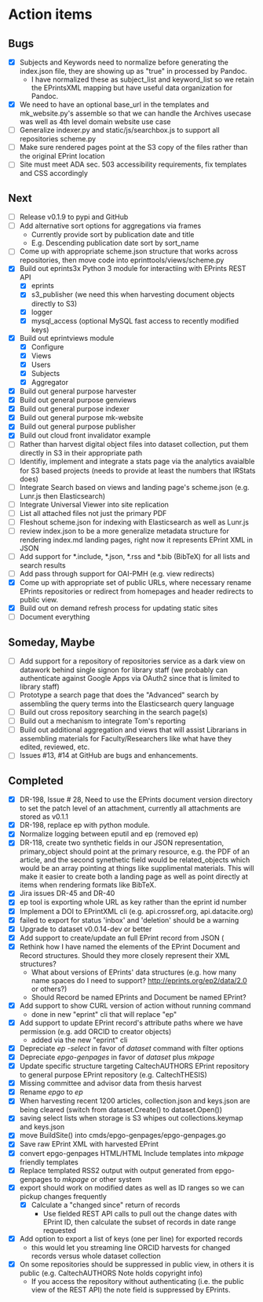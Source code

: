 
# Action items

## Bugs

+ [x] Subjects and Keywords need to normalize before generating the index.json file, they are showing up as "true" in processed by Pandoc.
    + I have normalized these as subject_list and keyword_list so we retain the EPrintsXML mapping but have useful data organization for Pandoc.
+ [x] We need to have an optional base_url in the templates and mk_website.py's assemble so that we can handle the Archives usecase was well as 4th level domain website use case
+ [ ] Generalize indexer.py and static/js/searchbox.js to support all repositories scheme.py
+ [ ] Make sure rendered pages point at the S3 copy of the files rather than the original EPrint location
+ [ ] Site must meet ADA sec. 503 accessibility requirements, fix templates and CSS accordingly

## Next

+ [ ] Release v0.1.9 to pypi and GitHub
+ [ ] Add alternative sort options for aggregations via frames
    + Currently provide sort by publication date and title
    + E.g. Descending publication date sort by sort_name
+ [ ] Come up with appropriate scheme.json structure that works across repositories, then move code into eprinttools/views/scheme.py
+ [x] Build out eprints3x Python 3 module for interactiing with EPrints REST API
    + [x] eprints
    + [x] s3_publisher (we need this when harvesting document objects directly to S3)
    + [x] logger
    + [x] mysql_access (optional MySQL fast access to recently modified keys)
+ [x] Build out eprintviews module
    + [x] Configure
    + [x] Views
    + [x] Users
    + [x] Subjects
    + [x] Aggregator
+ [x] Build out general purpose harvester
+ [x] Build out general purpose genviews
+ [x] Build out general purpose indexer
+ [x] Build out general purpose mk-website
+ [x] Build out general purpose publisher
+ [x] Build out cloud front invalidator example
+ [ ] Rather than harvest digital object files into dataset collection, put them directly in S3 in their appropriate path
+ [ ] Identifiy, implement and integrate a stats page via the analytics avaialble for S3 based projects (needs to provide at least the numbers that IRStats does)
+ [ ] Integrate Search based on views and landing page's scheme.json (e.g. Lunr.js then Elasticsearch)
+ [ ] Integrate Universal Viewer into site replication
+ [ ] List all attached files not just the primary PDF
+ [ ] Fleshout scheme.json for indexing with Elasticsearch as well as Lunr.js
+ [ ] review index.json to be a more generalize metadata structure for rendering index.md landing pages, right now it represents EPrint XML in JSON
+ [ ] Add support for *.include, *.json, *.rss and *.bib (BibTeX) for all lists and search results
+ [ ] Add pass through support for OAI-PMH (e.g. view redirects)
+ [x] Come up with appropriate set of public URLs, where necessary rename EPrints repositories or redirect from homepages and header redirects to public view.
+ [x] Build out on demand refresh process for updating static sites
+ [ ] Document everything

## Someday, Maybe

+ [ ] Add support for a repository of repositories service as a dark view on datawork behind single signon for library staff (we probably can authenticate against Google Apps via OAuth2 since that is limited to library staff)
+ [ ] Prototype a search page that does the "Advanced" search by assembling the query terms into the Elasticsearch query language
+ [ ] Build out cross repository searching in the search page(s)
+ [ ] Build out a mechanism to integrate Tom's reporting 
+ [ ] Build out additional aggregation and views that will assist Librarians in assembling materials for Faculty/Researchers like what have they edited, reviewed, etc.
+ [ ] Issues #13, #14 at GitHub are bugs and enhancements.

## Completed

+ [x] DR-198, Issue # 28, Need to use the EPrints document version directory to set the patch level of an attachment, currently all attachments are stored as v0.1.1
+ [x] DR-198, replace ep with python module.
+ [x] Normalize logging between eputil and ep (removed ep)
+ [x] DR-118, create two synthetic fields in our JSON representation, primary_object should point at the primary resource, e.g. the PDF of an article, and the second synethetic field would be related_objects which would be an array pointing at things like supplimental materials. This will make it easier to create both a landing page as well as point directly at items when rendering formats like BibTeX.
+ [x] Jira issues DR-45 and DR-40 
+ [x] ep tool is exporting whole URL as key rather than the eprint id number
+ [x] Implement a DOI to EPrintXML cli (e.g. api.crossref.org, api.datacite.org)
+ [x] failed to export for status 'inbox' and 'deletion' should be a warning
+ [x] Upgrade to dataset v0.0.14-dev or better
+ [x] Add support to create/update an full EPrint record from JSON  (
+ [x] Rethink how I have named the elements of the EPrint Document and Record structures. Should they more closely represent their XML structures?
    + What about versions of EPrints' data structures (e.g. how many name spaces do I need to support? http://eprints.org/ep2/data/2.0 or others?)
    + Should Record be named EPrints and Document be named EPrint?
+ [x] Add support to show CURL version of action without running command
    + done in new "eprint" cli that will replace "ep"
+ [x] Add support to update EPrint record's attribute paths where we have permission (e.g. add ORCID to creator objects)
    + added via the new "eprint" cli
+ [x] Depreciate _ep -select_ in favor of _dataset_ command with filter options
+ [x] Depreciate _epgo-genpages_ in favor of _dataset_ plus _mkpage_
+ [x] Update specific structure targeting CaltechAUTHORS EPrint repository to general purpose EPrint repository (e.g. CaltechTHESIS)
+ [x] Missing committee and advisor data from thesis harvest
+ [x] Rename _epgo_ to _ep_
+ [x] When harvesting recent 1200 articles, collection.json and keys.json are being cleared (switch from dataset.Create() to dataset.Open())
+ [x] saving select lists when storage is S3 whipes out collections.keymap and keys.json
+ [x] move BuildSite() into cmds/epgo-genpages/epgo-genpages.go
+ [x] Save raw EPrint XML with harvested EPrint
+ [x] convert epgo-genpages HTML/HTML Include templates into _mkpage_ friendly templates
+ [x] Replace templated RSS2 output with output generated from epgo-genpages to _mkpage_ or other system
+ [x] export should work on modified dates as well as ID ranges so we can pickup changes frequently
    + [x] Calculate a "changed since" return of records
        + Use fielded REST API calls to pull out the change dates with EPrint ID, then calculate the subset of records in date range requested
+ [x] Add option to export a list of keys (one per line) for exported records
    + this would let you streaming line ORCID harvests for changed records versus whole dataset collection
+ [x] On some repositories <note> should be suppressed in public view, in others it is public (e.g. CaltechAUTHORS Note holds copyright info)
    + If you access the repository without authenticating (i.e. the public view of the REST API) the note field is suppressed by EPrints.

